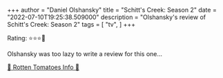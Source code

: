+++
author = "Daniel Olshansky"
title = "Schitt's Creek: Season 2"
date = "2022-07-10T19:25:38.509000"
description = "Olshansky's review of Schitt's Creek: Season 2"
tags = [
    "tv",
]
+++

Rating: ⭐⭐⭐🌟

Olshansky was too lazy to write a review for this one...

[🍅 Rotten Tomatoes Info 🍅](https://www.rottentomatoes.com//tv/schitts_creek/s02)